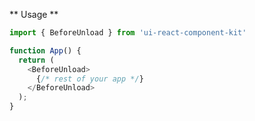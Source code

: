 ** Usage **

```javascript static
import { BeforeUnload } from 'ui-react-component-kit'

function App() {
  return (
    <BeforeUnload>
      {/* rest of your app */}
    </BeforeUnload>
  );
}
```